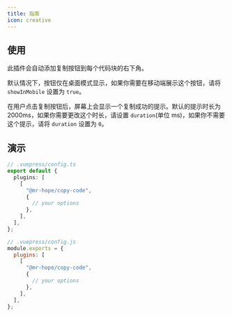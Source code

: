 ```yaml
---
title: 指南
icon: creative
---
```


## 使用

此插件会自动添加复制按钮到每个代码块的右下角。

默认情况下，按钮仅在桌面模式显示，如果你需要在移动端展示这个按钮，请将 `showInMobile` 设置为 `true`。

在用户点击复制按钮后，屏幕上会显示一个复制成功的提示。默认的提示时长为 2000ms，如果你需要更改这个时长，请设置 `duration`(单位 ms)，如果你不需要这个提示，请将 `duration` 设置为 `0`。

## 演示

<CodeGroup>
<CodeGroupItem title="ts">

```ts
// .vuepress/config.ts
export default {
  plugins: [
    [
      "@mr-hope/copy-code",
      {
        // your options
      },
    ],
  ],
};
```

</CodeGroupItem>

<CodeGroupItem title="js">

```js
// .vuepress/config.js
module.exports = {
  plugins: [
    [
      "@mr-hope/copy-code",
      {
        // your options
      },
    ],
  ],
};
```

</CodeGroupItem>
</CodeGroup>
